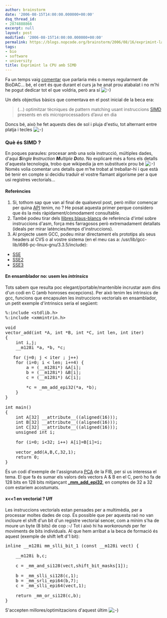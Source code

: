 ```yaml
---
author: brainstorm
date: '2006-08-15T14:00:00.000000+00:00'
dsq_thread_id:
- 2874888866
excerpt: null
layout: post
modified: '2006-08-15T14:00:00.000000+00:00'
permalink: https://blogs.nopcode.org/brainstorm/2006/08/16/exprimint-la-cpu-amb-simd/
tags:
- bio
- software
- university
title: Exprimint la CPU amb SIMD
---
```


Fa un temps vaig [comentar][1] que parlaria més o menys regularment de BioDAC... bé, el cert és que durant el curs ja he anat prou atabalat i no m'hi he pogut dedicar tot el que voldria, però ara sí <img src="http://blogs.nopcode.org/brainstorm/wp-includes/images/smilies/icon_smile.gif" alt=":-)" class="wp-smiley" /> 

Un dels objectius bàsics que comentava en el post inicial de la beca era: 

> (...) optimitzar tècniques de pattern matching usant instruccions [SIMD][2] presents en els microprocessadors d’avui en dia

Doncs bé, això he fet aquests dies de sol i pluja d'estiu, tot alternant entre platja i tecles <img src="http://blogs.nopcode.org/brainstorm/wp-includes/images/smilies/icon_wink.gif" alt=";-)" class="wp-smiley" /> 

### Què és SIMD ?

En poques paraules: procesar amb una sola instrucció, múltiples dades, d'aqui ***S**ingle **I**nstruction **M**ultiple **D**ata*. No explicaré més a fons els detalls d'aquesta tecnologia, trobo que wikipedia ja em substitueix prou bé <img src="http://blogs.nopcode.org/brainstorm/wp-includes/images/smilies/icon_smile.gif" alt=":-)" class="wp-smiley" /> Només volia comentar uns detalls que m'he trobat al treballar-hi i que està bé tenir en compte si decidiu traduïr el vostre flamant algorisme per a que usi registres vectorials...

<!--more-->

#### Referències

1.  Si, tothom sap que van al final de qualsevol post, però millor començar per quina [API][3] tenim, no ? He posat aquesta primer perque considero que és la més ràpidament/còmodament consultable.
2.  També podeu tirar dels [llibres blaus-blancs][4] de referència d'intel sobre instruccions d'asm, força més farragosos però extremadament detallats (ideals per mirar latències/temps d'instruccions).
3.  Al projecte usem GCC, podeu mirar directament els prototips als seus headers al CVS o al vostre sistema (en el meu cas a: /usr/lib/gcc-lib/i686-pc-linux-gnu/3.3.5/include):
*   [SSE][5]
*   [SSE2][6]
*   [SSE3][7]

#### En ensamblador **no**: usem les *intrinsics*

Tots sabem que resulta poc elegant/portable/mantenible incrustar asm dins d'un codi en C (amb honroses excepcions). Per això tenim les intrinsics de gcc, funcions que encapsulen les instruccions vectorials en ensamblador, un petit exemple d'intrinsics seria el següent:

<pre>%:include &lt;stdlib.h&gt;
%:include &lt;xmmintrin.h&gt;

void
vector_add(int *A, int *B, int *C, int len, int iter)
{
    int i,j;
    __m128i *a, *b, *c;

   for (j=0; j &lt; iter ; j++)
    for (i=0; i &lt; len; i+=4) {
        a = (__m128i*) &A[i];
        b = (__m128i*) &B[i];
        c = (__m128i*) &C[i];

        *c = _mm_add_epi32(*a, *b);
    }
}

int main()
{
    int A[32] __attribute__((aligned(16)));
    int B[32] __attribute__((aligned(16)));
    int C[32] __attribute__((aligned(16)));
    unsigned int i;

    for (i=0; i&lt;32; i++) A[i]=B[i]=i;

    vector_add(A,B,C,32,1);
    return 0;
}
</pre>

És un codi d'exemple de l'assignatura [<acronym title="Programació Conscient de l'Arquitectura">PCA</acronym>][8] de la FIB, per si us interessa el tema. El que fa és sumar els valors dels vectors A & B en el C, però ho fa de 128 bits en 128 bits mitjançant [**\_mm\_add_epi32**][9], en comptes de 32 a 32 com estariem acostumats.

#### x<<1 en vectorial ? Uff

Les instruccions vectorials estan pensades per a multimèdia, per a processar moltes dades de cop. És possible que per aquesta raó no van incloure el shift d'un bit d'un registre vectorial sencer, com a mínim s'ha de moure un byte (8 bits) de cop :-/ Tot i això hi ha *workarounds* per fer moviments de bits individuals. Al que hem arribat a la beca de formació és aquest (exemple de shift left d'1 bit):

<pre>inline __m128i mm_slli_bit_1 (const __m128i vect) {

    __m128i b,c;

    c = _mm_and_si128(vect,shift_bit_masks[1]);

    b = _mm_slli_si128(c,1);
    b = _mm_srli_epi64(b,7);
    c = _mm_slli_epi64(vect,1);

    return _mm_or_si128(c,b);
}
</pre>

S'accepten millores/optimitzacions d'aquest últim <img src="http://blogs.nopcode.org/brainstorm/wp-includes/images/smilies/icon_wink.gif" alt=";-)" class="wp-smiley" />

 [1]: http://blogs.nopcode.org/brainstorm/2005/10/02/beca-de-formacio-biodac/
 [2]: http://en.wikipedia.org/wiki/SIMD
 [3]: http://www.nersc.gov/vendor_docs/intel/c_ug/whgdata/whlstt43.htm
 [4]: http://www.intel.com/design/pentium4/manuals/248966.htm
 [5]: http://gcc.gnu.org/viewcvs/trunk/gcc/config/i386/xmmintrin.h?view=markup
 [6]: http://gcc.gnu.org/viewcvs/trunk/gcc/config/i386/emmintrin.h?view=markup
 [7]: http://gcc.gnu.org/viewcvs/trunk/gcc/config/i386/pmmintrin.h?view=markup
 [8]: http://www.fib.upc.edu/ca/Estudis/Assignatures/PCA.html
 [9]: http://www.nersc.gov/vendor_docs/intel/c_ug/comm1046.htm